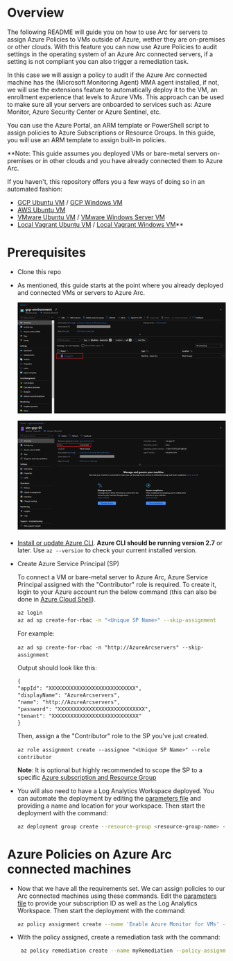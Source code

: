 # Overview

The following README will guide you on how to use Arc for servers to assign Azure Policies to VMs outside of Azure, wether they are on-premises or other clouds. With this feature you can now use Azure Policies to audit settings in the operating system of an Azure Arc connected servers, if a setting is not compliant you can also trigger a remediation task. 

In this case we will assign a policy to audit if the Azure Arc connected machine has the (Microsoft Monitoring Agent) MMA agent installed, if not, we will use the extensions feature to automatically deploy it to the VM, an enrollment experience that levels to Azure VMs. This approach can be used to make sure all your servers are onboarded to services such as: Azure Monitor, Azure Security Center or Azure Sentinel, etc. 

You can use the Azure Portal, an ARM template or PowerShell script to assign policies to Azure Subscriptions or Resource Groups. In this guide, you will use an ARM template to assign built-in policies. 

**Note: This guide assumes you deployed VMs or bare-metal servers on-premises or in other clouds and you have already connected them to Azure Arc. 

If you haven't, this repository offers you a few ways of doing so in an automated fashion:
- [GCP Ubuntu VM](gcp_terraform_ubuntu.md) / [GCP Windows VM](gcp_terraform_windows.md)
- [AWS Ubuntu VM](aws_terraform_ubuntu.md)
- [VMware Ubuntu VM](vmware_terraform_ubuntu.md) / [VMware Windows Server VM](vmware_terraform_winsrv.md)
- [Local Vagrant Ubuntu VM](local_vagrant_ubuntu.md) / [Local Vagrant Windows VM](local_vagrant_windows.md)**


# Prerequisites

* Clone this repo

* As mentioned, this guide starts at the point where you already deployed and connected VMs or servers to Azure Arc.

    ![](../img/vm_policies/01.png)

    ![](../img/vm_policies/02.png)

  
* [Install or update Azure CLI](https://docs.microsoft.com/en-us/cli/azure/install-azure-cli?view=azure-cli-latest). **Azure CLI should be running version 2.7** or later. Use ```az --version``` to check your current installed version.

* Create Azure Service Principal (SP)   

    To connect a VM or bare-metal server to Azure Arc, Azure Service Principal assigned with the "Contributor" role is required. To create it, login to your Azure account run the below command (this can also be done in [Azure Cloud Shell](https://shell.azure.com/)).

    ```bash
    az login
    az ad sp create-for-rbac -n "<Unique SP Name>" --skip-assignment
    ```

    For example:

    ```az ad sp create-for-rbac -n "http://AzureArcservers" --skip-assignment```

    Output should look like this:
    ```terminal
    {
    "appId": "XXXXXXXXXXXXXXXXXXXXXXXXXXXX",
    "displayName": "AzureArcservers",
    "name": "http://AzureArcservers",
    "password": "XXXXXXXXXXXXXXXXXXXXXXXXXXXX",
    "tenant": "XXXXXXXXXXXXXXXXXXXXXXXXXXXX"
    }
    ```

    Then, assign a the "Contributor" role to the SP you've just created.

    ```az role assignment create --assignee "<Unique SP Name>" --role contributor```
    
    **Note**: It is optional but highly recommended to scope the SP to a specific [Azure subscription and Resource Group](https://docs.microsoft.com/en-us/cli/azure/ad/sp?view=azure-cli-latest) 

* You will also need to have a Log Analytics Workspace deployed. You can automate the deployment by editing the [parameters file](../policies/arm/log_analytics-template.parameters.json) and providing a name and location for your workspace. Then start the deployment with the command: 

    ```bash
    az deployment group create --resource-group <resource-group-name> --template-file <path-to-template> --parameters <path-to-parametersfile>
    ```

# Azure Policies on Azure Arc connected machines

* Now that we have all the requirements set. We can assign policies to our Arc connected machines using these commands. Edit the [parameters file](../policies/arm/policy.json) to provide your subscription ID as well as the Log Analytics Workspace. Then start the deployment with the command: 

    ```bash
    az policy assignment create --name 'Enable Azure Monitor for VMs' --scope '/subscriptions/<subscription_id>/resourceGroups/<resource_group>' --policy-set-definition '55f3eceb-5573-4f18-9695-226972c6d74a' -p "<path_to_json>" --assign-identity --location "<region>"
    ```

* With the policy assigned, create a remediation task with the command: 

   ```bash
    az policy remediation create --name myRemediation --policy-assignment '/subscriptions/<subscriptionId>/providers/Microsoft.Authorization/policyAssignments/Enable Azure Monitor for VMs'
    ```
